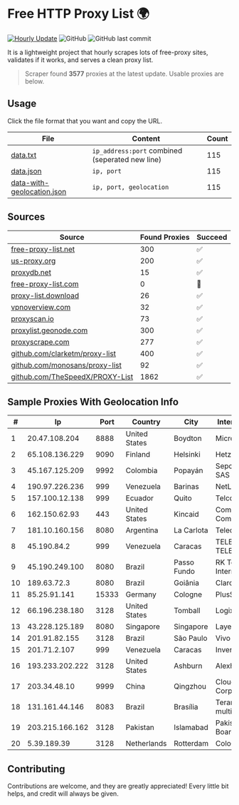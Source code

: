 
# Free HTTP Proxy List 🌍

[![Hourly Update](https://github.com/mertguvencli/http-proxy-list/actions/workflows/main.yml/badge.svg?branch=main)](https://github.com/mertguvencli/http-proxy-list/actions/workflows/main.yml)
![GitHub](https://img.shields.io/github/license/mertguvencli/http-proxy-list)
![GitHub last commit](https://img.shields.io/github/last-commit/mertguvencli/http-proxy-list)

It is a lightweight project that hourly scrapes lots of free-proxy sites, validates if it works, and serves a clean proxy list.


> Scraper found **3577** proxies at the latest update. Usable proxies are below.

## Usage

Click the file format that you want and copy the URL.


|File|Content|Count|
|----|-------|-----|
|[data.txt](https://raw.githubusercontent.com/mertguvencli/http-proxy-list/main/proxy-list/data.txt)|`ip_address:port` combined (seperated new line)|115|
|[data.json](https://raw.githubusercontent.com/mertguvencli/http-proxy-list/main/proxy-list/data.json)|`ip, port`|115|
|[data-with-geolocation.json](https://raw.githubusercontent.com/mertguvencli/http-proxy-list/main/proxy-list/data-with-geolocation.json)|`ip, port, geolocation`|115|

## Sources

|Source|Found Proxies|Succeed|
|------|-------------|-------|
|[free-proxy-list.net](https://free-proxy-list.net)|300|✅|
|[us-proxy.org](https://www.us-proxy.org)|200|✅|
|[proxydb.net](http://proxydb.net)|15|✅|
|[free-proxy-list.com](https://free-proxy-list.com/?page=&port=&type%5B%5D=http&type%5B%5D=https&up_time=0&search=Search)|0|🚫|
|[proxy-list.download](https://www.proxy-list.download/HTTP)|26|✅|
|[vpnoverview.com](https://vpnoverview.com/privacy/anonymous-browsing/free-proxy-servers)|32|✅|
|[proxyscan.io](https://www.proxyscan.io)|73|✅|
|[proxylist.geonode.com](https://proxylist.geonode.com/api/proxy-list?limit=300&page=1&sort_by=lastChecked&sort_type=desc&protocols=http,https)|300|✅|
|[proxyscrape.com](https://api.proxyscrape.com/v2/?request=displayproxies&protocol=http&timeout=10000&country=all&ssl=all&anonymity=all)|277|✅|
|[github.com/clarketm/proxy-list](https://raw.githubusercontent.com/clarketm/proxy-list/master/proxy-list-raw.txt)|400|✅|
|[github.com/monosans/proxy-list](https://raw.githubusercontent.com/monosans/proxy-list/main/proxies/http.txt)|92|✅|
|[github.com/TheSpeedX/PROXY-List](https://raw.githubusercontent.com/TheSpeedX/PROXY-List/master/http.txt)|1862|✅|


## Sample Proxies With Geolocation Info

|#|Ip|Port|Country|City|Internet Service Provider|
|-|--|----|-------|----|-------------------------|
|1|20.47.108.204|8888|United States|Boydton|Microsoft Corporation|
|2|65.108.136.229|9090|Finland|Helsinki|Hetzner Online GmbH|
|3|45.167.125.209|9992|Colombia|Popayán|Sepcom Comunicaciones SAS|
|4|190.97.226.236|999|Venezuela|Barinas|NetLink América C.A.|
|5|157.100.12.138|999|Ecuador|Quito|Telconet S.A|
|6|162.150.62.93|443|United States|Kincaid|Comcast Cable Communications, LLC|
|7|181.10.160.156|8080|Argentina|La Carlota|Telecom Argentina S.A|
|8|45.190.84.2|999|Venezuela|Caracas|TELECOM.CORPORATIVAS TELECORP, C.A|
|9|45.190.249.100|8080|Brazil|Passo Fundo|RK Telecom Provedor Internet LTDA|
|10|189.63.72.3|8080|Brazil|Goiânia|Claro S.A.|
|11|85.25.91.141|15333|Germany|Cologne|PlusServer GmbH|
|12|66.196.238.180|3128|United States|Tomball|Logix|
|13|43.228.125.189|8080|Singapore|Singapore|Layerstack Limited|
|14|201.91.82.155|3128|Brazil|São Paulo|Vivo|
|15|201.71.2.107|999|Venezuela|Caracas|Inversiones Rdn3 C.A|
|16|193.233.202.222|3128|United States|Ashburn|Alexhost SRL|
|17|203.34.48.10|9999|China|Qingzhou|Cloud Computing Corporation|
|18|131.161.44.146|8083|Brazil|Brasília|Teranet comunicacoes multimidia ltda|
|19|203.215.166.162|3128|Pakistan|Islamabad|Pakistan Software Export Board|
|20|5.39.189.39|3128|Netherlands|Rotterdam|ColoCenter b.v.|



## Contributing

Contributions are welcome, and they are greatly appreciated! Every
little bit helps, and credit will always be given.

